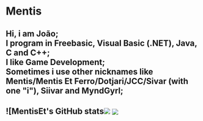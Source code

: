 # Mentis

Hi, i am **João**;
<br>
I program in **Freebasic**, **Visual Basic** (.NET), **Java**, **C** and **C++**;
<br>
I like Game **Development**;
<br>
Sometimes i use other nicknames like **Mentis**/**Mentis Et Ferro**/**Dotjari**/**JCC**/**Sivar** (with one "i"), **Siivar** and **MyndGyrl**;
----
![MentisEt's GitHub stats<img src='https://github-readme-stats.vercel.app/api?username=MentisEt&&show_icons=true&title_color=ffffff&icon_color=bb2acf&text_color=daf7dc&bg_color=151515'>
<img align="center" src="https://github-readme-stats.vercel.app/api/top-langs/?username=MentisEt&theme=light&hide_langs_below=1" />
----
